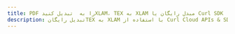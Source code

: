 ---title: PDF را به  تبدیل کنیدXLAM، TEX به XLAM مبدل رایگان یا Curl SDKdescription: تبدیل رایگانTEX به XLAM با استفاده از Curl Cloud APIs & SDK همچنین اسناد PDF را در Cloud ایجاد، ویرایش و رندر کنید.---